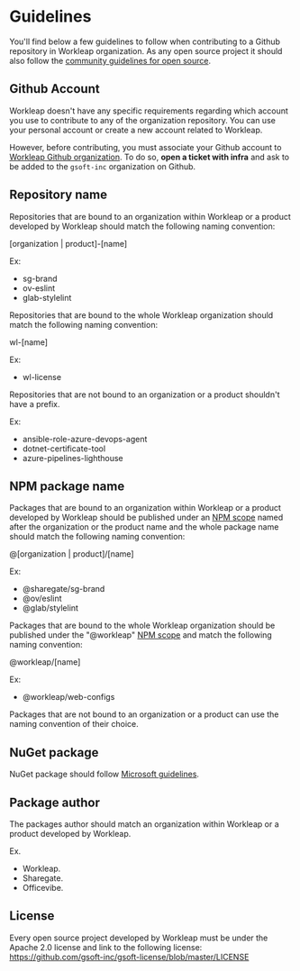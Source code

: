 # Guidelines

You'll find below a few guidelines to follow when contributing to a Github repository in Workleap organization. As any open source project it should also follow the [community guidelines for open source](https://opensource.guide/).

## Github Account

Workleap doesn't have any specific requirements regarding which account you use to contribute to any of the organization repository. You can use your personal account or create a new account related to Workleap.

However, before contributing, you must associate your Github account to [Workleap Github organization](https://github.com/gsoft-inc). To do so, **open a ticket with infra** and ask to be added to the `gsoft-inc` organization on Github.

## Repository name

Repositories that are bound to an organization within Workleap or a product developed by Workleap should match the following naming convention:

[organization | product]-[name]

Ex:

- sg-brand
- ov-eslint
- glab-stylelint

Repositories that are bound to the whole Workleap organization should match the following naming convention:

wl-[name]

Ex:

- wl-license

Repositories that are not bound to an organization or a product shouldn't have a prefix.

Ex:

- ansible-role-azure-devops-agent
- dotnet-certificate-tool
- azure-pipelines-lighthouse

## NPM package name

Packages that are bound to an organization within Workleap or a product developed by Workleap should be published under an [NPM scope](https://docs.npmjs.com/about-scopes) named after the organization or the product name and the whole package name should match the following naming convention:

@[organization | product]/[name]

Ex:

- @sharegate/sg-brand
- @ov/eslint
- @glab/stylelint

Packages that are bound to the whole Workleap organization should be published under the "@workleap" [NPM scope](https://docs.npmjs.com/about-scopes) and match the following naming convention:

@workleap/[name]

Ex:

- @workleap/web-configs

Packages that are not bound to an organization or a product can use the naming convention of their choice.

## NuGet package

NuGet package should follow [Microsoft guidelines](https://docs.microsoft.com/en-us/nuget/create-packages/package-authoring-best-practices).

## Package author

The packages author should match an organization within Workleap or a product developed by Workleap.

Ex.

- Workleap.
- Sharegate.
- Officevibe.

## License

Every open source project developed by Workleap must be under the Apache 2.0 license and link to the following license: https://github.com/gsoft-inc/gsoft-license/blob/master/LICENSE
